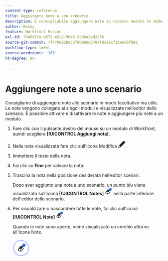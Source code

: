 ```yaml
---
content-type: reference
title: Aggiungere note a uno scenario
description: È consigliabile aggiungere note su ciascun modulo in modo facoltativo ma utile.
author: Becky
feature: Workfront Fusion
exl-id: 754601fa-b572-42c2-96a3-3c36a8ed2c56
source-git-commit: 7f4709920e52f6b8660370af83de1f11eecbf092
workflow-type: tm+mt
source-wordcount: '163'
ht-degree: 0%

---
```


# Aggiungere note a uno scenario

Consigliamo di aggiungere note allo scenario in modo facoltativo ma utile. Le note vengono collegate ai singoli moduli e visualizzate nell’editor dello scenario. È possibile attivare e disattivare le note e aggiungere più note a un modulo.

1. Fare clic con il pulsante destro del mouse su un modulo di Workfront, quindi scegliere **[!UICONTROL Aggiungi nota]**.
1. Nella nota visualizzata fare clic sull&#39;icona Modifica ![icona Modifica](assets/edit-note.png).
1. Immettere il testo della nota.
1. Fai clic su **Fine** per salvare la nota.
1. Trascina la nota nella posizione desiderata nell’editor scenari.

   Dopo aver aggiunto una nota a uno scenario, un punto blu viene visualizzato sull&#39;icona **[!UICONTROL Notes]** ![Notes icon con punto](assets/notes-icon-w-dot.png) nella parte inferiore dell&#39;editor dello scenario.

1. Per visualizzare o nascondere tutte le note, fai clic sull&#39;icona **[!UICONTROL Note]** ![Note con punto](assets/notes-icon-w-dot.png).

   Quando le note sono aperte, viene visualizzato un cerchio attorno all&#39;icona Note.

   ![Icona note con cerchio](assets/notes-icon-with-circle.png)
